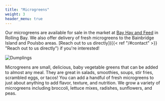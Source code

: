 ```yaml
---
title: "Microgreens"
weight: 3
header_menu: true
---
```


Our microgreens are available for sale in the market at [Bay Hay and Feed](https://bayhayandfeed.com/) in Rolling Bay. We also offer delivery of fresh microgreens to the Bainbridge Island and Poulsbo areas. [Reach out to us directly]({{< ref "/#contact" >}} "Reach out to us directly") if you're interested!

![Dumplings](images/dumplings.jpg)

Microgreens are small, delicious, baby vegetable greens that can be added to almost any meal. They are great in salads, smoothies, soups, stir fries, scrambled eggs, or tacos! You can add a handful of fresh microgreens to just about anything to add flavor, texture, and nutrition. We grow a variety of microgreens including broccoli, lettuce mixes, radishes, sunflowers, and peas. 

